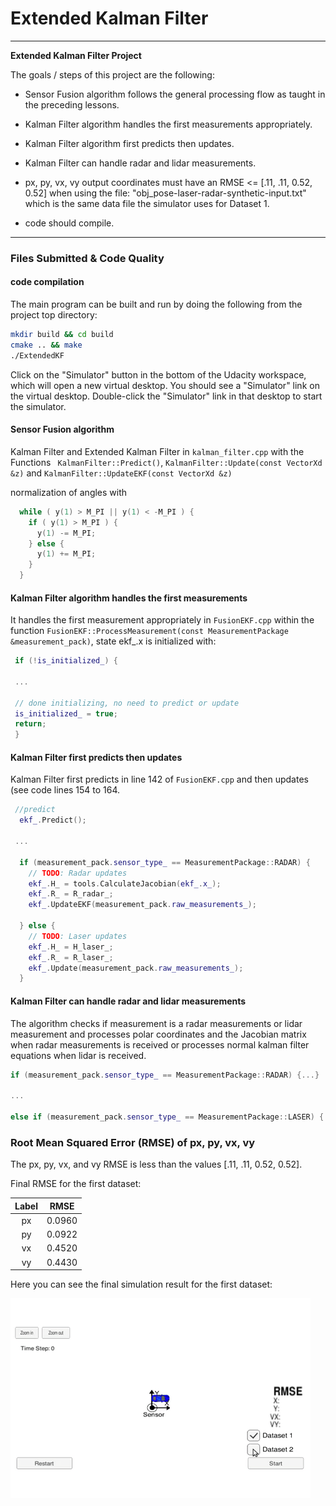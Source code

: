 # **Extended Kalman Filter** 

---

**Extended Kalman Filter Project**

The goals / steps of this project are the following:
* Sensor Fusion algorithm follows the general processing flow as taught in the preceding lessons.
* Kalman Filter algorithm handles the first measurements appropriately.
* Kalman Filter algorithm first predicts then updates.
* Kalman Filter can handle radar and lidar measurements.

* px, py, vx, vy output coordinates must have an RMSE <= [.11, .11, 0.52, 0.52] when using the file: "obj_pose-laser-radar-synthetic-input.txt" which is the same data file the simulator uses for Dataset 1.

* code should compile.

[//]: # (Image References)

[gif1]: ./media/ekf.gif "Extended Kalman Filter"


---
### Files Submitted & Code Quality

#### code compilation

The main program can be built and run by doing the following from the project top directory:

```sh
mkdir build && cd build
cmake .. && make
./ExtendedKF
```

Click on the "Simulator" button in the bottom of the Udacity workspace, which will open a new virtual desktop. You should see a "Simulator" link on the virtual desktop. Double-click the "Simulator" link in that desktop to start the simulator.


#### Sensor Fusion algorithm
Kalman Filter and Extended Kalman Filter in `kalman_filter.cpp` with the Functions ` KalmanFilter::Predict()`, `KalmanFilter::Update(const VectorXd &z)` and `KalmanFilter::UpdateEKF(const VectorXd &z)`

normalization of angles with 

```cpp
  while ( y(1) > M_PI || y(1) < -M_PI ) {
    if ( y(1) > M_PI ) {
      y(1) -= M_PI;
    } else {
      y(1) += M_PI;
    }
  }
```


#### Kalman Filter algorithm handles the first measurements

It handles the first measurement appropriately in `FusionEKF.cpp` within the function `FusionEKF::ProcessMeasurement(const MeasurementPackage &measurement_pack)`, state ekf_.x is initialized with:

```cpp
 if (!is_initialized_) {

 ...

 // done initializing, no need to predict or update
 is_initialized_ = true;
 return;
 }

```

#### Kalman Filter first predicts then updates

Kalman Filter first predicts in line 142 of `FusionEKF.cpp` and then updates (see code lines 154 to 164.

```cpp
 //predict
  ekf_.Predict();

 ...

  if (measurement_pack.sensor_type_ == MeasurementPackage::RADAR) {
    // TODO: Radar updates
    ekf_.H_ = tools.CalculateJacobian(ekf_.x_);
    ekf_.R_ = R_radar_;
    ekf_.UpdateEKF(measurement_pack.raw_measurements_);

  } else {
    // TODO: Laser updates
    ekf_.H_ = H_laser_;
    ekf_.R_ = R_laser_;
    ekf_.Update(measurement_pack.raw_measurements_);
  }

```

#### Kalman Filter can handle radar and lidar measurements

The algorithm checks if measurement is a radar measurements or lidar measurement and processes polar coordinates and the Jacobian matrix when radar measurements is received or processes normal kalman filter equations when lidar is received.

```cpp
if (measurement_pack.sensor_type_ == MeasurementPackage::RADAR) {...}

...

else if (measurement_pack.sensor_type_ == MeasurementPackage::LASER) {...}

```

### Root Mean Squared Error (RMSE) of px, py, vx, vy

The px, py, vx, and vy RMSE is less than the values [.11, .11, 0.52, 0.52].

Final RMSE for the first dataset:

| Label |  RMSE  | 
|:-----:|:------:| 
| px    | 0.0960 | 
| py    | 0.0922 |
| vx    | 0.4520 |
| vy	| 0.4430 |

Here you can see the final simulation result for the first dataset:

![alt text][gif1]

